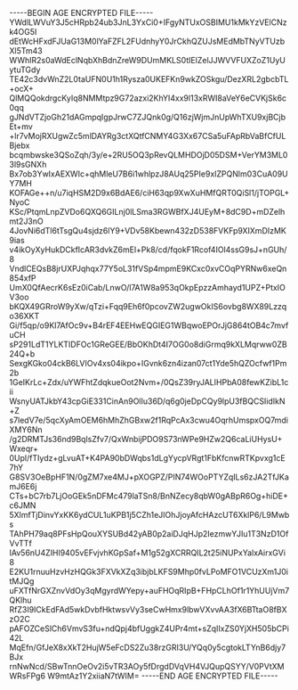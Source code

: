 -----BEGIN AGE ENCRYPTED FILE-----
YWdlLWVuY3J5cHRpb24ub3JnL3YxCi0+IFgyNTUxOSBIMU1kMkYzVElCNzk4OG5I
dEtWcHFxdFJUaG13M0lYaFZFL2FUdnhyY0JrCkhQZUJsMEdMbTNyVTUzbXl5Tm43
WWhIR2s0aWdEclNqbXhBdnZreW9DUmMKLS0tIElZelJJWVVFUXZoZ1UyUytuTGdy
TE42c3dvWnZ2L0taUFN0U1h1Rysza0UKEFKn9wkZOSkgu/DezXRL2gbcbTL+ocX+
QlMQQokdrgcKyIq8NMMtpz9G72azxi2KhYI4xx9l13xRWI8aVeY6eCVKjSk6c0qq
gJNdVTZjoGh21dAGmpqIgpJrwC7ZJQnk0g/Q16zjWjmJnUpWhTXU9xjBCjbEt+mv
+lr7vMojRXUgwZc5mlDAYRg3ctXQtfCNMY4G3Xx67CSa5uFApRbVaBfCfULBjebx
bcqmbwske3QSoZqh/3y/e+2RU5OQ3pRevQLMHDOjD05DSM+VerYM3ML03l9sGNXh
Bx7ob3YwIxAEXWIc+qhMleU7B6i1whlpzJ8AUq25PIe9xIZPQNlm03CuA09UY7MH
KOFAGe++n/u7iqHSM2D9x6BdAE6/ciH63qp9XwXuHMfQRT0QiSl1/jTOPGL+NyoC
KSc/PtqmLnpZVDo6QXQ6GILnj0lLSma3RGWBfXJ4UEyM+8dC9D+mDZelhmt2J3nO
4JovNi6dTl6tTsgQu4sjdz6lY9+VDv58Kbewn432zD538FVKFp9XIXmDIzMK9ias
v4ikOyXyHukDCkfIcAR3dvkZ6mEl+Pk8/cd/fqokF1Rcof4IOl4ssG9sJ+nGUh/8
VndlCEQsB8jrUXPJqhqx77Y5oL31fVSp4mpmE9KCxc0xvCOqPYRNw6xeQn854xfP
UmX0QfAecrK6sEz0iCab/LnwO/l7A1W8a953qOkpEpzzAmhayd1UPZ+PtxIOV3oo
bKQX49GRroW9yXw/qTzi+Fqq9Eh6f0pcovZW2ugwOkIS6ovbg8WX89Lzzqo36XKT
Gi/f5qp/o9KI7AfOc9v+B4rEF4EEHwEQGIEG1WBqwoEPOrJjG864tOB4c7mvfuCH
sP291LdT1YLKTIDFOc1GReGEE/BbOKhDt4I7OG0o8diGrmq9kXLMqrww0ZB24Q+b
SexgKGko04ckB6LVIOv4xs04ikpo+IGvnk6zn4izan07ct1Yde5hQZOcfwf1Pm2b
1GeIKrLc+Zdx/uYWFhtZdqkueOot2Nvm+/0QsZ39ryJALIHPbA08fewKZibL1cii
WsnyUATJkbY43cpGiE331CinAn9OlIu36D/q6g0jeDpCQy9lpU3fBQCSIidIkN+Z
s7ledV7e/5qcXyAmOEM6hMhZhGBxw2f1RqPcAx3cwu4OqrhUmspxOQ7mdiXMY6Nn
/g2DRMTJs36nd9BqlsZfv7/QxWnbijPDO9S73nWPe9HZw2Q6caLiUHysU+Wxeqr+
0Upl/fTIydz+gLvuAT+K4PA90bDWqbs1dLgYycpVRgt1FbKfcnwRTKpvxg1cE7hY
G8SV3OeBpHF1N/0gZM7xe4MJ+pXOGPZ/PIN74WOoPTYZqILs6zJA2TfJKamJ6E6j
CTs+bC7rb7LjOoGEk5nDFMc479laTSn8/BnNZecy8qbW0gABpR6Og+hiDE+c6JMN
5XlmfTjDinvYxKK6ydCUL1uKPB1j5CZh1eJIOhJjoyAfcHAzcUT6XklP6/L9Mwbs
TAhPH79aq8PFsHpQouXYSUBd42yAB0p2aiDJqHJp2IezmwYJIu1T3NzD1OfVvTTf
IAv56nU4ZIHl9405vEFvjvhKGpSaf+M1g52gXCRRQIL2t25iNUPxYalxAirxGVi8
E2KU1rnuuHzvHzHQGk3FXVkXZq3ibjbLKFS9Mhp0fvLPoMFO1VCUzXm1J0itMJQg
uFXTfNrGXZnvVdOy3qMgyrdWYepy+auFHOqRIpB+FHpCLhOf1r1YhUUjVm7QKlhu
RfZ3I9ICkEdFAd5wkDvbfHktwsvVy3seCwHmx9lbwVXvvAA3fX6BTtaO8fBXzO2C
pAFOZCeSlCh6VmvS3fu+ndQpj4bfUggkZ4UPr4mt+sZqIIxZS0YjXH505bCPi42L
MqEfn/GfJeX8xXkT2HujW5eFcDS2Zu38rzGRI3U/YQq0y5cgtokLTYnB6djy7BJx
rnNwNcd/SBwTnnOeOv2i5vTR3AOy5fDrgdDVqVH4VJQupQSYY/V0PVtXMWRsFPg6
W9mtAz1Y2xiiaN7tWIM=
-----END AGE ENCRYPTED FILE-----
